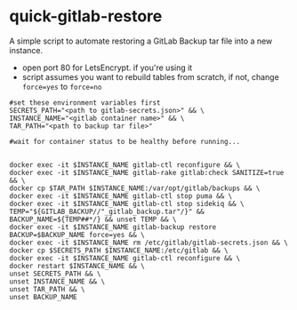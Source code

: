 # quick-gitlab-restore
A simple script to automate restoring a GitLab Backup tar file into a new instance.


* open port 80 for LetsEncrypt. if you're using it
* script assumes you want to rebuild tables from scratch, if not, change `force=yes` to `force=no`


```shell
#set these environment variables first
SECRETS_PATH="<path to gitlab-secrets.json>" && \
INSTANCE_NAME="<gitlab container name>" && \
TAR_PATH="<path to backup tar file>"

#wait for container status to be healthy before running...


docker exec -it $INSTANCE_NAME gitlab-ctl reconfigure && \
docker exec -it $INSTANCE_NAME gitlab-rake gitlab:check SANITIZE=true && \
docker cp $TAR_PATH $INSTANCE_NAME:/var/opt/gitlab/backups && \
docker exec -it $INSTANCE_NAME gitlab-ctl stop puma && \
docker exec -it $INSTANCE_NAME gitlab-ctl stop sidekiq && \
TEMP="${GITLAB_BACKUP//"_gitlab_backup.tar"/}" && BACKUP_NAME=${TEMP##*/} && unset TEMP && \
docker exec -it $INSTANCE_NAME gitlab-backup restore BACKUP=$BACKUP_NAME force=yes && \
docker exec -it $INSTANCE_NAME rm /etc/gitlab/gitlab-secrets.json && \
docker cp $SECRETS_PATH $INSTANCE_NAME:/etc/gitlab && \
docker exec -it $INSTANCE_NAME gitlab-ctl reconfigure && \
docker restart $INSTANCE_NAME && \
unset SECRETS_PATH && \
unset INSTANCE_NAME && \
unset TAR_PATH && \
unset BACKUP_NAME

```
